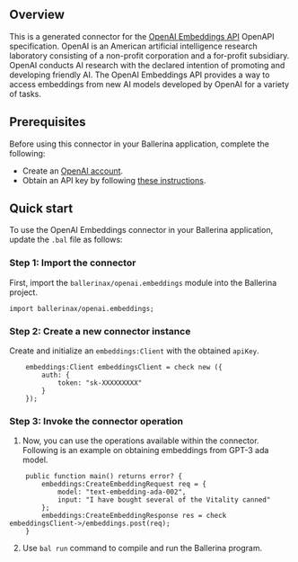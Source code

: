 ## Overview

This is a generated connector for the [OpenAI Embeddings API](https://beta.openai.com/docs/api-reference/embeddings) OpenAPI specification. OpenAI is an American artificial intelligence research laboratory consisting of a non-profit corporation and a for-profit subsidiary. OpenAI conducts AI research with the declared intention of promoting and developing friendly AI. The OpenAI Embeddings API provides a way to access embeddings from new AI models developed by OpenAI for a variety of tasks.

## Prerequisites

Before using this connector in your Ballerina application, complete the following:

* Create an [OpenAI account](https://beta.openai.com/signup/).
* Obtain an API key by following [these instructions](https://platform.openai.com/docs/api-reference/authentication).

## Quick start

To use the OpenAI Embeddings connector in your Ballerina application, update the `.bal` file as follows:

### Step 1: Import the connector
First, import the `ballerinax/openai.embeddings` module into the Ballerina project.

```ballerina
import ballerinax/openai.embeddings;
```

### Step 2: Create a new connector instance
Create and initialize an `embeddings:Client` with the obtained `apiKey`.
```ballerina
    embeddings:Client embeddingsClient = check new ({
        auth: {
            token: "sk-XXXXXXXXX"
        }
    });
```

### Step 3: Invoke the connector operation
1. Now, you can use the operations available within the connector. Following is an example on obtaining embeddings from GPT-3 ada model.
```ballerina
    public function main() returns error? {
        embeddings:CreateEmbeddingRequest req = {
            model: "text-embedding-ada-002",
            input: "I have bought several of the Vitality canned"
        };
        embeddings:CreateEmbeddingResponse res = check embeddingsClient->/embeddings.post(req);
    }
```

2. Use `bal run` command to compile and run the Ballerina program.